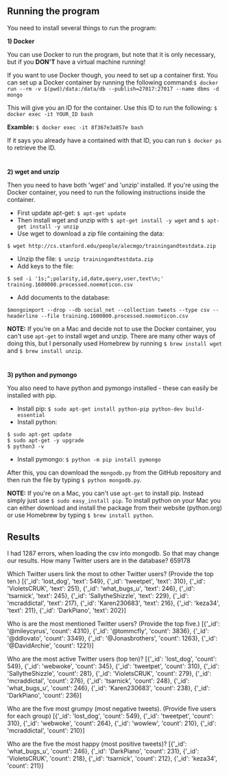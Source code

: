 ## **Running the program**
You need to install several things to run the program:

**1) Docker**

You can use Docker to run the program, but note that it is only necessary, but if you **DON'T** have a virtual machine running!

If you want to use Docker though, you need to set up a container first.
You can set up a Docker container by running the following command:`$ docker run --rm -v $(pwd)/data:/data/db --publish=27017:27017 --name dbms -d mongo`

This will give you an ID for the container. Use this ID to run the following: `$ docker exec -it YOUR_ID bash`

**Examble:** `$ docker exec -it 8f367e3a857e bash`

If it says you already have a contained with that ID, you can run `$ docker ps` to retrieve the ID.
#

**2) wget and unzip**

Then you need to have both 'wget' and 'unzip' installed. If you're using the Docker container, you need to run the following instructions inside the container.

- First update apt-get: `$ apt-get update`
- Then install wget and unzip with `$ apt-get install -y wget` and `$ apt-get install -y unzip`
- Use wget to download a zip file containing the data: 
```
$ wget http://cs.stanford.edu/people/alecmgo/trainingandtestdata.zip
```
- Unzip the file: `$ unzip trainingandtestdata.zip`
- Add keys to the file: 
```
$ sed -i '1s;^;polarity,id,date,query,user,text\n;' training.1600000.processed.noemoticon.csv
```
- Add documents to the database:
```
$mongoimport --drop --db social_net --collection tweets --type csv --headerline --file training.1600000.processed.noemoticon.csv
```


**NOTE:** If you're on a Mac and decide not to use the Docker container, you can't use `apt-get` to install wget and unzip. There are many other ways of doing this, but I personally used Homebrew by running `$ brew install wget` and `$ brew install unzip`.
#

**3) python and pymongo**

You also need to have python and pymongo installed - these can easily be installed with pip.

- Install pip: `$ sudo apt-get install python-pip python-dev build-essential`
- Install python:
```
$ sudo apt-get update
$ sudo apt-get -y upgrade
$ python3 -v
```
- Install pymongo: `$ python -m pip install pymongo`

After this, you can download the `mongodb.py` from the GitHub repository and then run the file by typing `$ python mongodb.py`.

**NOTE:** If you're on a Mac, you can't use `apt-get` to install pip. Instead simply just use `$ sudo easy_install pip`. To install python on your Mac you can either download and install the package from their website (python.org) or use Homebrew by typing `$ brew install python`.

## **Results**

I had 1287 errors, when loading the csv into mongodb. So that may change our results.
How many Twitter users are in the database? 659178

Which Twitter users link the most to other Twitter users? (Provide the top ten.) [{'_id': 'lost_dog', 'text': 549}, {'_id': 'tweetpet', 'text': 310}, {'_id': 'VioletsCRUK', 'text': 251}, {'_id': 'what_bugs_u', 'text': 246}, {'_id': 'tsarnick', 'text': 245}, {'_id': 'SallytheShizzle', 'text': 229}, {'_id': 'mcraddictal', 'text': 217}, {'_id': 'Karen230683', 'text': 216}, {'_id': 'keza34', 'text': 211}, {'_id': 'DarkPiano', 'text': 202}]

Who is are the most mentioned Twitter users? (Provide the top five.) [{'_id': '@mileycyrus', 'count': 4310}, {'_id': '@tommcfly', 'count': 3836}, {'_id': '@ddlovato', 'count': 3349}, {'_id': '@Jonasbrothers', 'count': 1263}, {'_id': '@DavidArchie', 'count': 1221}]

Who are the most active Twitter users (top ten)? [{'_id': 'lost_dog', 'count': 549}, {'_id': 'webwoke', 'count': 345}, {'_id': 'tweetpet', 'count': 310}, {'_id': 'SallytheShizzle', 'count': 281}, {'_id': 'VioletsCRUK', 'count': 279}, {'_id': 'mcraddictal', 'count': 276}, {'_id': 'tsarnick', 'count': 248}, {'_id': 'what_bugs_u', 'count': 246}, {'_id': 'Karen230683', 'count': 238}, {'_id': 'DarkPiano', 'count': 236}]

Who are the five most grumpy (most negative tweets). (Provide five users for each group) [{'_id': 'lost_dog', 'count': 549}, {'_id': 'tweetpet', 'count': 310}, {'_id': 'webwoke', 'count': 264}, {'_id': 'wowlew', 'count': 210}, {'_id': 'mcraddictal', 'count': 210}]

Who are the five the most happy (most positive tweets)? [{'_id': 'what_bugs_u', 'count': 246}, {'_id': 'DarkPiano', 'count': 231}, {'_id': 'VioletsCRUK', 'count': 218}, {'_id': 'tsarnick', 'count': 212}, {'_id': 'keza34', 'count': 211}]

